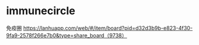 # immunecircle
免疫圈 
https://lanhuapp.com/web/#/item/board?pid=d32d3b9b-e823-4f30-9fa9-2578f266e7b0&type=share_board（9738）
